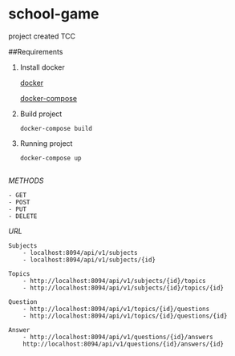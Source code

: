 # school-game
project created TCC


##Requirements

1. Install docker 
    
    [docker](https://docs.docker.com/get-docker/)
    
    [docker-compose](https://docs.docker.com/compose/install/)

2. Build project

    ``` docker-compose build ```

3. Running project

    ``` docker-compose up ```
    

##

*METHODS*
    
    - GET
    - POST
    - PUT
    - DELETE

*URL*

    Subjects
        - localhost:8094/api/v1/subjects
        - localhost:8094/api/v1/subjects/{id}
    
    Topics
        - http://localhost:8094/api/v1/subjects/{id}/topics
        - http://localhost:8094/api/v1/subjects/{id}/topics/{id}
    
    Question
        - http://localhost:8094/api/v1/topics/{id}/questions
        - http://localhost:8094/api/v1/topics/{id}/questions/{id}
    
    Answer
        - http://localhost:8094/api/v1/questions/{id}/answers
        http://localhost:8094/api/v1/questions/{id}/answers/{id}